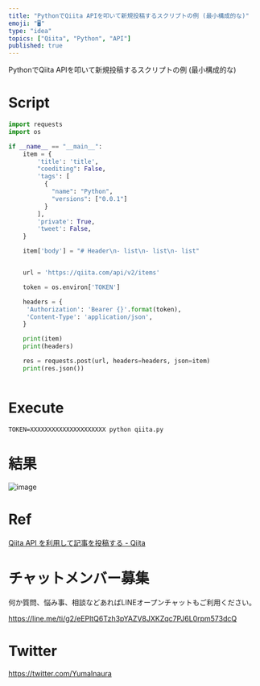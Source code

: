 ```yaml
---
title: "PythonでQiita APIを叩いて新規投稿するスクリプトの例 (最小構成的な)"
emoji: "🖥"
type: "idea"
topics: ["Qiita", "Python", "API"]
published: true
---
```


PythonでQiita APIを叩いて新規投稿するスクリプトの例 (最小構成的な)


# Script

```py
import requests
import os

if __name__ == "__main__":
    item = {
        'title': 'title',
        "coediting": False,
        'tags': [
          {
            "name": "Python",
            "versions": ["0.0.1"]
          }
        ],
        'private': True,
        'tweet': False,
    }

    item['body'] = "# Header\n- list\n- list\n- list"


    url = 'https://qiita.com/api/v2/items'

    token = os.environ['TOKEN']

    headers = {
     'Authorization': 'Bearer {}'.format(token),
     'Content-Type': 'application/json',
    }

    print(item)
    print(headers)

    res = requests.post(url, headers=headers, json=item)
    print(res.json())



```

# Execute

`TOKEN=XXXXXXXXXXXXXXXXXXXXX python qiita.py`



# 結果

![image](https://user-images.githubusercontent.com/13635059/52046673-a4140200-258a-11e9-9564-2dc2f16d49ef.png)

# Ref

[Qiita API を利用して記事を投稿する - Qiita](https://qiita.com/iimuz/items/4837e9c8043ce7c1262b)








<!-- Update From Qiita API -->

# チャットメンバー募集


何か質問、悩み事、相談などあればLINEオープンチャットもご利用ください。

https://line.me/ti/g2/eEPltQ6Tzh3pYAZV8JXKZqc7PJ6L0rpm573dcQ





# Twitter


https://twitter.com/YumaInaura


<!-- Update From Qiita API -->


